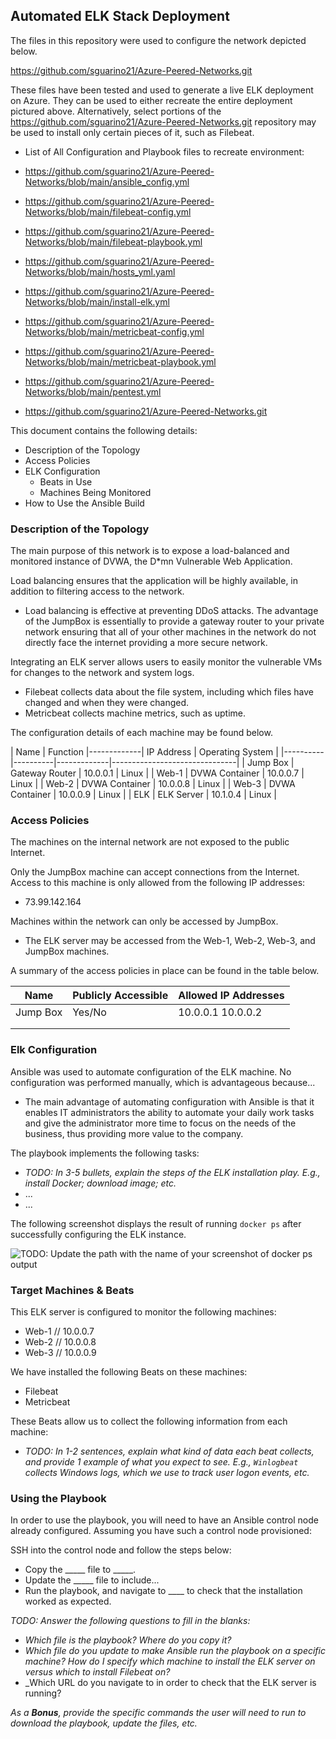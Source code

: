 ## Automated ELK Stack Deployment

The files in this repository were used to configure the network depicted below.

https://github.com/sguarino21/Azure-Peered-Networks.git

These files have been tested and used to generate a live ELK deployment on Azure. They can be used to either recreate the entire deployment pictured above. Alternatively, select portions of the https://github.com/sguarino21/Azure-Peered-Networks.git repository may be used to install only certain pieces of it, such as Filebeat.

  - List of All Configuration and Playbook files to recreate environment:
  
  - https://github.com/sguarino21/Azure-Peered-Networks/blob/main/ansible_config.yml
  - https://github.com/sguarino21/Azure-Peered-Networks/blob/main/filebeat-config.yml
  - https://github.com/sguarino21/Azure-Peered-Networks/blob/main/filebeat-playbook.yml
  - https://github.com/sguarino21/Azure-Peered-Networks/blob/main/hosts_yml.yaml
  - https://github.com/sguarino21/Azure-Peered-Networks/blob/main/install-elk.yml
  - https://github.com/sguarino21/Azure-Peered-Networks/blob/main/metricbeat-config.yml
  - https://github.com/sguarino21/Azure-Peered-Networks/blob/main/metricbeat-playbook.yml
  - https://github.com/sguarino21/Azure-Peered-Networks/blob/main/pentest.yml


  - https://github.com/sguarino21/Azure-Peered-Networks.git


This document contains the following details:
- Description of the Topology
- Access Policies
- ELK Configuration
  - Beats in Use
  - Machines Being Monitored
- How to Use the Ansible Build


### Description of the Topology

The main purpose of this network is to expose a load-balanced and monitored instance of DVWA, the D*mn Vulnerable Web Application.

Load balancing ensures that the application will be highly available, in addition to filtering access to the network.
- Load balancing is effective at preventing DDoS attacks. The advantage of the JumpBox is essentially to provide a gateway router to your private network ensuring that all of your other machines in the network do not directly face the internet providing a more secure network.

Integrating an ELK server allows users to easily monitor the vulnerable VMs for changes to the network and system logs.
- Filebeat collects data about the file system, including which files have changed and when they were changed.
- Metricbeat collects machine metrics, such as uptime.

The configuration details of each machine may be found below.


| Name     | Function |-------------| IP Address | Operating System |
|----------|----------|-------------|-------------------------------|
| Jump Box | Gateway Router         | 10.0.0.1   | Linux   |
| Web-1    | DVWA Container         | 10.0.0.7   | Linux   |
| Web-2    | DVWA Container         | 10.0.0.8   | Linux   |
| Web-3    | DVWA Container         | 10.0.0.9   | Linux   |
| ELK      | ELK Server             | 10.1.0.4   | Linux   |

### Access Policies

The machines on the internal network are not exposed to the public Internet. 

Only the JumpBox machine can accept connections from the Internet. Access to this machine is only allowed from the following IP addresses:
- 73.99.142.164

Machines within the network can only be accessed by JumpBox.
- The ELK server may be accessed from the Web-1, Web-2, Web-3, and JumpBox machines.

A summary of the access policies in place can be found in the table below.

| Name     | Publicly Accessible | Allowed IP Addresses |
|----------|---------------------|----------------------|
| Jump Box | Yes/No              | 10.0.0.1 10.0.0.2    |
|          |                     |                      |
|          |                     |                      |

### Elk Configuration

Ansible was used to automate configuration of the ELK machine. No configuration was performed manually, which is advantageous because...
- The main advantage of automating configuration with Ansible is that it enables IT administrators the ability to automate your daily work tasks and give the administrator more time to focus on the needs of the business, thus providing more value to the company.

The playbook implements the following tasks:
- _TODO: In 3-5 bullets, explain the steps of the ELK installation play. E.g., install Docker; download image; etc._
- ...
- ...

The following screenshot displays the result of running `docker ps` after successfully configuring the ELK instance.

![TODO: Update the path with the name of your screenshot of docker ps output](Images/docker_ps_output.png)

### Target Machines & Beats
This ELK server is configured to monitor the following machines:
- Web-1 // 10.0.0.7
- Web-2 // 10.0.0.8
- Web-3 // 10.0.0.9


We have installed the following Beats on these machines:
- Filebeat
- Metricbeat

These Beats allow us to collect the following information from each machine:
- _TODO: In 1-2 sentences, explain what kind of data each beat collects, and provide 1 example of what you expect to see. E.g., `Winlogbeat` collects Windows logs, which we use to track user logon events, etc._

### Using the Playbook
In order to use the playbook, you will need to have an Ansible control node already configured. Assuming you have such a control node provisioned: 

SSH into the control node and follow the steps below:
- Copy the _____ file to _____.
- Update the _____ file to include...
- Run the playbook, and navigate to ____ to check that the installation worked as expected.

_TODO: Answer the following questions to fill in the blanks:_
- _Which file is the playbook? Where do you copy it?_
- _Which file do you update to make Ansible run the playbook on a specific machine? How do I specify which machine to install the ELK server on versus which to install Filebeat on?_
- _Which URL do you navigate to in order to check that the ELK server is running?

_As a **Bonus**, provide the specific commands the user will need to run to download the playbook, update the files, etc._